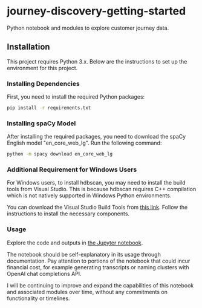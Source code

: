 # journey-discovery-getting-started
Python notebook and modules to explore customer journey data.

## Installation

This project requires Python 3.x. Below are the instructions to set up the environment for this project.

### Installing Dependencies

First, you need to install the required Python packages:

```bash
pip install -r requirements.txt
```

### Installing spaCy Model

After installing the required packages, you need to download the spaCy English model "en_core_web_lg". Run the following command:

```bash
python -m spacy download en_core_web_lg
```

### Additional Requirement for Windows Users
For Windows users, to install hdbscan, you may need to install the build tools from Visual Studio. This is because hdbscan requires C++ compilation which is not natively supported in Windows Python environments.

You can download the Visual Studio Build Tools from [this link](https://visualstudio.microsoft.com/downloads/). Follow the instructions to install the necessary components.

### Usage

Explore the code and outputs in [the Jupyter notebook](https://github.com/sitinc/journey-discovery-getting-started/blob/main/notes/journey-discovery-getting-started.ipynb).

The notebook should be self-explanatory in its usage through documentation.  Pay attention to portions of the notebook 
that could incur financial cost, for example generating transcripts or naming clusters with OpenAI chat completions API.

I will be continuing to improve and expand the capabilities of this notebook and associated modules over time, without 
any commitments on functionality or timelines.
